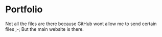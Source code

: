 # Portfolio

Not all the files are there because GitHub wont allow me to send certain files ;-;
But the main website is there.
